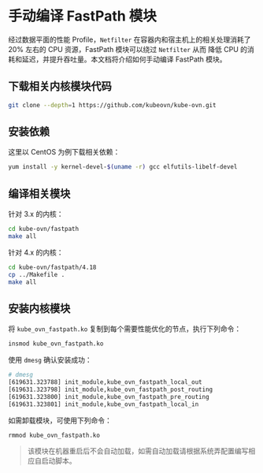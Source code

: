 # 手动编译 FastPath 模块

经过数据平面的性能 Profile，`Netfilter` 在容器内和宿主机上的相关处理消耗了 20% 左右的 CPU 资源，FastPath 模块可以绕过 `Netfilter` 从而
降低 CPU 的消耗和延迟，并提升吞吐量。本文档将介绍如何手动编译 FastPath 模块。

## 下载相关内核模块代码

```bash
git clone --depth=1 https://github.com/kubeovn/kube-ovn.git
```

## 安装依赖

这里以 CentOS 为例下载相关依赖：

```bash
yum install -y kernel-devel-$(uname -r) gcc elfutils-libelf-devel
```

## 编译相关模块

针对 3.x 的内核：
```bash
cd kube-ovn/fastpath
make all
```

针对 4.x 的内核：
```bash
cd kube-ovn/fastpath/4.18
cp ../Makefile .
make all
```

## 安装内核模块

将 `kube_ovn_fastpath.ko` 复制到每个需要性能优化的节点，执行下列命令：

```bash
insmod kube_ovn_fastpath.ko
```

使用 `dmesg` 确认安装成功：

```bash
# dmesg
[619631.323788] init_module,kube_ovn_fastpath_local_out
[619631.323798] init_module,kube_ovn_fastpath_post_routing
[619631.323800] init_module,kube_ovn_fastpath_pre_routing
[619631.323801] init_module,kube_ovn_fastpath_local_in
```

如需卸载模块，可使用下列命令：

```bash
rmmod kube_ovn_fastpath.ko
```

> 该模块在机器重启后不会自动加载，如需自动加载请根据系统弄配置编写相应自启动脚本。
